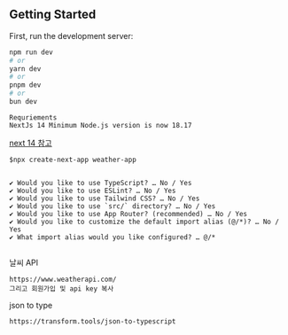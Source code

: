 
## Getting Started

First, run the development server:

```bash
npm run dev
# or
yarn dev
# or
pnpm dev
# or
bun dev
```


```
Requriements
NextJs 14 Minimum Node.js version is now 18.17

```

[next 14 참고](https://nextjs.org/blog/next-14)

```
$npx create-next-app weather-app


✔ Would you like to use TypeScript? … No / Yes
✔ Would you like to use ESLint? … No / Yes
✔ Would you like to use Tailwind CSS? … No / Yes
✔ Would you like to use `src/` directory? … No / Yes
✔ Would you like to use App Router? (recommended) … No / Yes
✔ Would you like to customize the default import alias (@/*)? … No / Yes
✔ What import alias would you like configured? … @/*


```


날씨 API
```
https://www.weatherapi.com/
그리고 회원가입 및 api key 복사

```

json to type
```
https://transform.tools/json-to-typescript
```